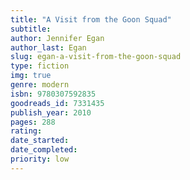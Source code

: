 ```yaml
---
title: "A Visit from the Goon Squad"
subtitle: 
author: Jennifer Egan
author_last: Egan
slug: egan-a-visit-from-the-goon-squad
type: fiction
img: true
genre: modern
isbn: 9780307592835
goodreads_id: 7331435
publish_year: 2010
pages: 288
rating: 
date_started:
date_completed:
priority: low
---
```

